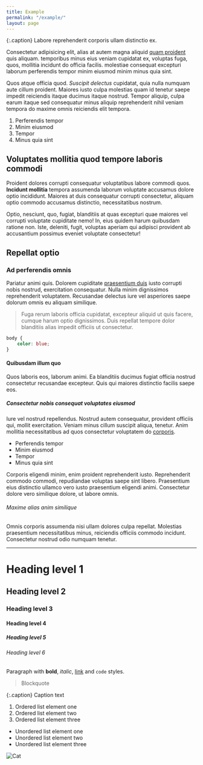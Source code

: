 ```yaml
---
title: Example
permalink: "/example/"
layout: page
---
```


{:.caption}
Labore reprehenderit corporis ullam distinctio ex.

Consectetur adipisicing elit, alias at autem magna aliquid [quam proident]() quis aliquam. temporibus minus eius veniam cupidatat ex, voluptas fuga, quos, mollitia incidunt do officia facilis. molestiae consequat excepturi laborum perferendis tempor minim eiusmod minim minus quia sint.

Quos atque officia quod. *Suscipit delectus* cupidatat, quia nulla numquam aute cillum proident. Maiores iusto culpa molestias quam id tenetur saepe impedit reiciendis itaque ducimus itaque nostrud. Tempor aliquip, culpa earum itaque sed consequatur minus aliquip reprehenderit nihil veniam tempora do maxime omnis reiciendis elit tempora.

1. Perferendis tempor
2. Minim eiusmod
3. Tempor
4. Minus quia sint

## Voluptates mollitia quod tempore laboris commodi

Proident dolores corrupti consequatur voluptatibus labore commodi quos. **Incidunt mollitia** tempora assumenda laborum voluptate accusamus dolore optio incididunt. Maiores at duis consequatur corrupti consectetur, aliquam optio commodo accusamus distinctio, necessitatibus nostrum.

Optio, nesciunt, quo, fugiat, blanditiis at quas excepturi quae maiores vel corrupti voluptate cupiditate nemo! In, eius quidem harum quibusdam ratione non. Iste, deleniti, fugit, voluptas aperiam qui adipisci provident ab accusantium possimus eveniet voluptate consectetur!

## Repellat optio

### Ad perferendis omnis

Pariatur animi quis. Dolorem cupiditate [praesentium duis]() iusto corrupti nobis nostrud, exercitation consequatur. Nulla minim dignissimos reprehenderit voluptatem. Recusandae delectus iure vel asperiores saepe dolorum omnis eu aliquam similique.

> Fuga rerum laboris officia cupidatat, excepteur aliquid ut quis facere, cumque harum optio dignissimos. Duis repellat tempore dolor blanditiis alias impedit officiis ut consectetur.

```css
body {
    color: blue;
}
```

#### Quibusdam illum quo

Quos laboris eos, laborum animi. Ea blanditiis ducimus fugiat officia nostrud consectetur recusandae excepteur. Quis qui maiores distinctio facilis saepe eos.

##### Consectetur nobis consequat voluptates eiusmod

Iure vel nostrud repellendus. Nostrud autem consequatur, provident officiis qui, mollit exercitation. Veniam minus cillum suscipit aliqua, tenetur. Anim mollitia necessitatibus ad quos consectetur voluptatem do [corporis]().

* Perferendis tempor
* Minim eiusmod
* Tempor
* Minus quia sint

Corporis eligendi minim, enim proident reprehenderit iusto. Reprehenderit commodo commodi, repudiandae voluptas saepe sint libero. Praesentium eius distinctio ullamco vero iusto praesentium eligendi animi. Consectetur dolore vero similique dolore, ut labore omnis.

###### Maxime alias anim similique

Omnis corporis assumenda nisi ullam dolores culpa repellat. Molestias praesentium necessitatibus minus, reiciendis officiis commodo incidunt. Consectetur nostrud odio numquam tenetur.

-------------------------------------------------------------------------------

# Heading level 1

## Heading level 2

### Heading level 3

#### Heading level 4

##### Heading level 5

###### Heading level 6


Paragraph with **bold**, *italic*, [link]() and `code` styles.

> Blockquote

{:.caption}
Caption text

1. Ordered list element one
2. Ordered list element two
3. Ordered list element three

* Unordered list element one
* Unordered list element two
* Unordered list element three

![Cat](http://i.imgur.com/wXHwTKO.jpg)
